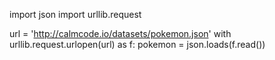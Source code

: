 import json
import urllib.request

url = 'http://calmcode.io/datasets/pokemon.json'
with urllib.request.urlopen(url) as f:
    pokemon = json.loads(f.read())

